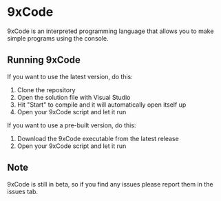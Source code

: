 # 9xCode
9xCode is an interpreted programming language that allows you to make simple programs using the console.

## Running 9xCode
If you want to use the latest version, do this:
1. Clone the repository
2. Open the solution file with Visual Studio
3. Hit "Start" to compile and it will automatically open itself up
4. Open your 9xCode script and let it run

If you want to use a pre-built version, do this:
1. Download the 9xCode executable from the latest release
2. Open your 9xCode script and let it run

## Note
9xCode is still in beta, so if you find any issues please report them in the issues tab.
